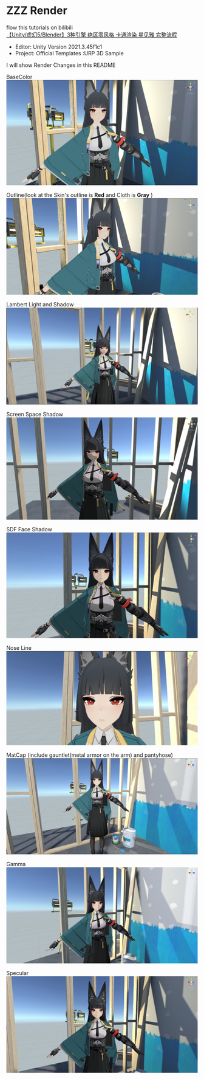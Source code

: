 # ZZZ Render

flow this tutorials on bilibili  
[【Unity/虚幻5/Blender】3种引擎 绝区零风格 卡通渲染 星见雅 完整流程](https://www.bilibili.com/video/BV1kBBKYRE6Q)



- Editor:  Unity Version 2021.3.45f1c1 
- Project: Official Templates :URP 3D Sample 

I will show Render Changes in this README

BaseColor 
![](Image/BaseColor.png)

Outline(look at the Skin's outline is **Red** and Cloth is **Gray** )
![](Image/Outline.png)

Lambert Light and Shadow
![](Image/Lambert.png)

Screen Space Shadow
![](Image/ScreenSpaceShadow.png)

SDF Face Shadow
![](Image/SDF%20Face%20Shadow.png)

Nose Line
![](Image/NoseLine.png)

MatCap (include gauntlet(metal armor on the arm) and pantyhose)
![](Image/MatCap.png)

Gamma
![](Image/Gamma.png)

Specular
![](Image/Specular.png)